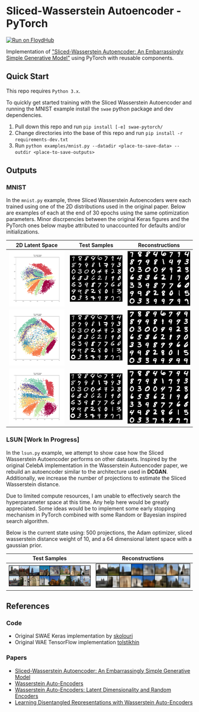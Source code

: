 # Sliced-Wasserstein Autoencoder - PyTorch

[![Run on FloydHub](https://static.floydhub.com/button/button-small.svg)](https://floydhub.com/run)

Implementation of ["Sliced-Wasserstein Autoencoder: An Embarrassingly Simple Generative Model"](https://arxiv.org/abs/1804.01947) using PyTorch with reusable components.

## Quick Start

This repo requires `Python 3.x`.

To quickly get started training with the Sliced Wasserstein Autoencoder and running the MNIST example install the `swae` python package and dev dependencies.

1. Pull down this repo and run `pip install [-e] swae-pytorch/`
2. Change directories into the base of this repo and run `pip install -r requirements-dev.txt`
3. Run `python examples/mnist.py --datadir <place-to-save-data> --outdir <place-to-save-outputs>`

## Outputs

### MNIST

In the `mnist.py` example, three Sliced Wasserstein Autoencoders were each trained using one of the 2D distributions used in the original paper. Below are examples of each at the end of 30 epochs using the same optimization parameters. Minor discrpencies between the original Keras figures and the PyTorch ones below maybe attributed to unaccounted for defaults and/or initializations.

| 2D Latent Space | Test Samples | Reconstructions |
|:-------------------------:|:-------------------------:|:-------------------------:|
|<img width="256" src="images/mnist/circle_latent_epoch_30.png"> | <img width="224" src="images/mnist/circle_samples_epoch_30.png"> | <img width="224" src="images/mnist/circle_recon_epoch_30.png"> |
|<img width="256" src="images/mnist/ring_latent_epoch_30.png"> | <img width="224" src="images/mnist/ring_samples_epoch_30.png"> | <img width="224" src="images/mnist/ring_recon_epoch_30.png"> |
|<img width="256" src="images/mnist/square_latent_epoch_30.png"> | <img width="224" src="images/mnist/square_samples_epoch_30.png"> | <img width="224" src="images/mnist/square_recon_epoch_30.png"> |

### LSUN [Work In Progress]

In the `lsun.py` example, we attempt to show case how the Sliced Wasserstein Autoencoder performs on other datasets. Inspired by the original CelebA implementation in the Wasserstein Autoencoder paper, we rebuild an autoencoder similar to the architecture used in **DCGAN**. Additionally, we increase the number of projections to estimate the Sliced Wasserstein distance.

Due to limited compute resources, I am unable to effectively search the hyperparameter space at this time. Any help here would be greatly appreciated. Some ideas would be to implement some early stopping mechanism in PyTorch combined with some Random or Bayesian inspired search algorithm.

Below is the current state using: 500 projections, the Adam optimizer, sliced wasserstein distance weight of 10, and a 64 dimensional latent space with a gaussian prior.

| Test Samples | Reconstructions |
|:-------------------------:|:-------------------------:|
| <img width="512" src="images/lsun/normal_test_samples_epoch_10.png"> | <img width="512" src="images/lsun/normal_test_recon_epoch_10.png"> |

## References

### Code
- Original SWAE Keras implementation by [skolouri](https://github.com/skolouri/swae)
- Original WAE TensorFlow implementation [tolstikhin](https://github.com/tolstikhin/wae)

### Papers
- [Sliced-Wasserstein Autoencoder: An Embarrassingly Simple Generative Model](https://arxiv.org/abs/1804.01947)
- [Wasserstein Auto-Encoders](https://arxiv.org/abs/1711.01558)
- [Wasserstein Auto-Encoders: Latent Dimensionality and Random Encoders](https://openreview.net/pdf?id=r157GIJvz)
- [Learning Disentangled Representations with Wasserstein Auto-Encoders](https://openreview.net/pdf?id=Hy79-UJPM)
